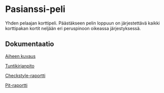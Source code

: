 # Pasianssi-peli

Yhden pelaajan korttipeli. Päästäkseen pelin loppuun on järjestettävä kaikki korttipakan kortit neljään eri peruspinoon oikeassa järjestyksessä.

## Dokumentaatio

[Aiheen kuvaus](dokumentaatio/aiheenKuvausJaRakenne.md)

[Tuntikirjanpito](dokumentaatio/tuntikirjanpito.md)

[Checkstyle-raportti](https://htmlpreview.github.io/?https://github.com/erikaylenius/pasianssi/blob/master/dokumentaatio/checkstyle/checkstyle.html)

[Pit-raportti](https://htmlpreview.github.io/?https://github.com/erikaylenius/pasianssi/blob/master/dokumentaatio/pit/index.html)
